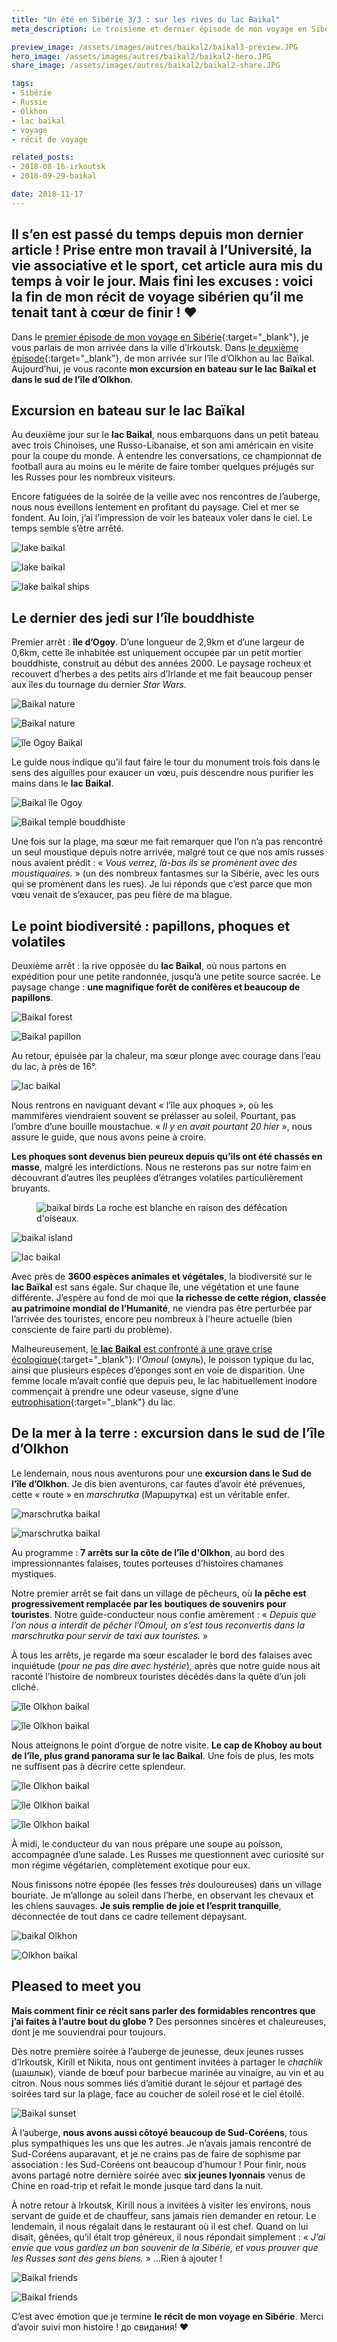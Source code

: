 ```yaml
---
title: "Un été en Sibérie 3/3 : sur les rives du lac Baikal"
meta_description: Le troisième et dernier épisode de mon voyage en Sibérie, excursion en bateau sur les rives du baikal et escapade dans le Sud de l'île d'Olkhon.

preview_image: /assets/images/autres/baikal2/baikal3-preview.JPG
hero_image: /assets/images/autres/baikal2/baikal2-hero.JPG
share_image: /assets/images/autres/baikal2/baikal2-share.JPG

tags:
- Sibérie
- Russie
- Olkhon
- lac baïkal
- voyage
- récit de voyage

related_posts:
- 2018-08-16-irkoutsk
- 2018-09-29-baikal

date: 2018-11-17
---
```

<h2 class="is-chapo">Il s’en est passé du temps depuis mon dernier article ! Prise entre mon travail à l’Université, la vie associative et le sport, cet article aura mis du temps à voir le jour. Mais fini les excuses : voici la fin de mon récit de voyage sibérien qu’il me tenait tant à cœur de finir ! ❤</h2>

Dans le [premier épisode de mon voyage en Sibérie](http://www.socio-jam.com/blog/2018/08/irkoutsk.html){:target="_blank"}, je vous parlais de mon arrivée dans la ville d’Irkoutsk. Dans [le deuxième épisode](http://www.socio-jam.com/blog/2018/08/baikal.html){:target="_blank"}, de mon arrivée sur l’île d’Olkhon au lac Baïkal. Aujourd’hui, je vous raconte **mon excursion en bateau sur le lac Baïkal et dans le sud de l’île d’Olkhon**.

## Excursion en bateau sur le lac Baïkal

Au deuxième jour sur le **lac Baikal**, nous embarquons dans un petit bateau avec trois Chinoises, une Russo-Libanaise, et son ami américain en visite pour la coupe du monde. À entendre les conversations, ce championnat de football aura au moins eu le mérite de faire tomber quelques préjugés sur les Russes pour les nombreux visiteurs.

Encore fatiguées de la soirée de la veille avec nos rencontres de l’auberge, nous nous éveillons lentement en profitant du paysage. Ciel et mer se fondent. Au loin, j’ai l’impression de voir les bateaux voler dans le ciel. Le temps semble s’être arrêté.

![lake baikal](/assets/images/autres/baikal2/baikal14.JPG)

![lake baikal](/assets/images/autres/baikal2/baikal15.JPG)

![lake baikal ships](/assets/images/autres/baikal2/baikal16.JPG)

## Le dernier des jedi sur l’île bouddhiste

Premier arrêt : **île d’Ogoy**. D’une longueur de 2,9km et d’une largeur de 0,6km, cette île inhabitée est uniquement occupée par un petit mortier bouddhiste, construit au début des années 2000. Le paysage rocheux et recouvert d’herbes a des petits airs d’Irlande et me fait beaucoup penser aux îles du tournage du dernier *Star Wars*.

![Baikal nature](/assets/images/autres/baikal2/baikal17.JPG)

![Baikal nature](/assets/images/autres/baikal2/baikal18.JPG)

![île Ogoy Baikal](/assets/images/autres/baikal2/baikal21.JPG)

Le guide nous indique qu’il faut faire le tour du monument trois fois dans le sens des aiguilles pour exaucer un vœu, puis descendre nous purifier les mains dans le **lac Baikal**.


![Baikal île Ogoy](/assets/images/autres/baikal2/baikal19.JPG)

![Baikal temple bouddhiste](/assets/images/autres/baikal2/baikal20.JPG)

Une fois sur la plage, ma sœur me fait remarquer que l’on n’a pas rencontré un seul moustique depuis notre arrivée, malgré tout ce que nos amis russes nous avaient prédit : « *Vous verrez, là-bas ils se promènent avec des moustiquaires.* » (un des nombreux fantasmes sur la Sibérie, avec les ours qui se promènent dans les rues). Je lui réponds que c’est parce que mon vœu venait de s’exaucer, pas peu fière de ma blague.

## Le point biodiversité : papillons, phoques et volatiles

Deuxième arrêt : la rive opposée du **lac Baikal**, où nous partons en expédition pour une petite randonnée, jusqu’à une petite source sacrée. Le paysage change : **une magnifique forêt de conifères et beaucoup de papillons**.

![Baikal forest](/assets/images/autres/baikal2/baikal22bis.JPG)

![Baikal papillon](/assets/images/autres/baikal2/baikal22.JPG)

Au retour, épuisée par la chaleur, ma sœur plonge avec courage dans l’eau du lac, à près de 16°.


![lac baikal](/assets/images/autres/baikal2/baikal23.JPG)

Nous rentrons en naviguant devant « l’île aux phoques », où les mammifères viendraient souvent se prélasser au soleil. Pourtant, pas l’ombre d’une bouille moustachue. « *Il y en avait pourtant 20 hier* », nous assure le guide, que nous avons peine à croire.

**Les phoques sont devenus bien peureux depuis qu’ils ont été chassés en masse**, malgré les interdictions. Nous ne resterons pas sur notre faim en découvrant d’autres îles peuplées d’étranges volatiles particulièrement bruyants.

<figure class="image">
    <img src="/assets/images/autres/baikal2/baikal24.JPG" alt="baikal birds">
    <span class="is-credits">La roche est blanche en raison des défécation d'oiseaux.</span>
</figure>

![baikal island](/assets/images/autres/baikal2/baikal25.JPG)

![lac baikal](/assets/images/autres/baikal2/baikal26.JPG)

Avec près de **3600 espèces animales et végétales**, la biodiversité sur le **lac Baïkal** est sans égale. Sur chaque île, une végétation et une faune différente. J’espère au fond de moi que **la richesse de cette région, classée au patrimoine mondial de l’Humanité**, ne viendra pas être perturbée par l’arrivée des touristes, encore peu nombreux à l’heure actuelle (bien consciente de faire parti du problème).

Malheureusement, [le **lac Baikal** est confronté à une grave crise écologique](https://www.geo.fr/environnement/le-baikal-et-sa-biodiversite-unique-menaces-par-la-pollution-180324){:target="_blank"}: l’*Omoul* (омуль), le poisson typique du lac, ainsi que plusieurs espèces d’éponges sont en voie de disparition. Une femme locale m’avait confié que depuis peu, le lac habituellement inodore commençait à prendre une odeur vaseuse, signe d’une [eutrophisation](https://fr.wikipedia.org/wiki/Eutrophisation){:target="_blank"} du lac.

## De la mer à la terre : excursion dans le sud de l’île d’Olkhon

Le lendemain, nous nous aventurons pour une **excursion dans le Sud de l’île d’Olkhon**. Je dis bien aventurons, car fautes d’avoir été prévenues, cette « route » en *marschrutka* (Маршрутка) est un véritable enfer.

![marschrutka baikal](/assets/images/autres/baikal2/baikal27bis.JPG)

![marschrutka baikal](/assets/images/autres/baikal2/baikal27.JPG)

Au programme : **7 arrêts sur la côte de l’île d'Olkhon**, au bord des impressionnantes falaises, toutes porteuses d’histoires chamanes mystiques.

Notre premier arrêt se fait dans un village de pêcheurs, où **la pêche est progressivement remplacée par les boutiques de souvenirs pour touristes**. Notre guide-conducteur nous confie amèrement : « *Depuis que l’on nous a interdit de pêcher l’Omoul, on s’est tous reconvertis dans la marschrutka pour servir de taxi aux touristes.* »

À tous les arrêts, je regarde ma sœur escalader le bord des falaises avec inquiétude (*pour ne pas dire avec hystérie*), après que notre guide nous ait raconté l’histoire de nombreux touristes décédés dans la quête d’un joli cliché.

![île Olkhon baikal](/assets/images/autres/baikal2/baikal29.JPG)

![île Olkhon baikal](/assets/images/autres/baikal2/baikal28.JPG)

Nous atteignons le point d’orgue de notre visite. **Le cap de Khoboy au bout de l’île, plus grand panorama sur le lac Baikal**. Une fois de plus, les mots ne suffisent pas à décrire cette splendeur.

![île Olkhon baikal](/assets/images/autres/baikal2/baikal31.JPG)

![île Olkhon baikal](/assets/images/autres/baikal2/baikal30.JPG)

![île Olkhon baikal](/assets/images/autres/baikal2/baikal32.JPG)

À midi, le conducteur du van nous prépare une soupe au poisson, accompagnée d’une salade. Les Russes me questionnent avec curiosité sur mon régime végétarien, complètement exotique pour eux.

Nous finissons notre épopée (les fesses *très* douloureuses) dans un village bouriate. Je m’allonge au soleil dans l’herbe, en observant les chevaux et les chiens sauvages. **Je suis remplie de joie et l’esprit tranquille**, déconnectée de tout dans ce cadre tellement dépaysant.

![baikal Olkhon](/assets/images/autres/baikal2/baikal34bis.JPG)

![Olkhon baikal](/assets/images/autres/baikal2/baikal34.JPG)

## Pleased to meet you

**Mais comment finir ce récit sans parler des formidables rencontres que j’ai faites à l’autre bout du globe ?** Des personnes sincères et chaleureuses, dont je me souviendrai pour toujours.

Dès notre première soirée à l’auberge de jeunesse, deux jeunes russes d’Irkoutsk, Kirill et Nikita, nous ont gentiment invitées à partager le *chachlik* (шашлык), viande de bœuf pour barbecue marinée au vinaigre, au vin et au citron. Nous nous sommes liés d’amitié durant le séjour et partagé des soirées tard sur la plage, face au coucher de soleil rosé et le ciel étoilé.

![Baikal sunset](/assets/images/autres/baikal2/baikal35.JPG)

À l’auberge, **nous avons aussi côtoyé beaucoup de Sud-Coréens**, tous plus sympathiques les uns que les autres. Je n’avais jamais rencontré de Sud-Coréens auparavant, et je ne crains pas de faire de sophisme par association : les Sud-Coréens ont beaucoup d’humour ! Pour finir, nous avons partagé notre dernière soirée avec **six jeunes lyonnais** venus de Chine en road-trip et refait le monde jusque tard dans la nuit.

À notre retour à Irkoutsk, Kirill nous a invitées à visiter les environs, nous servant de guide et de chauffeur, sans jamais rien demander en retour. Le lendemain, il nous régalait dans le restaurant où il est chef. Quand on lui disait, gênées, qu’il était trop généreux, il nous répondait simplement : « *J’ai envie que vous gardiez un bon souvenir de la Sibérie, et vous prouver que les Russes sont des gens biens.* » ...Rien à ajouter !

![Baikal friends](/assets/images/autres/baikal2/baikal37.JPG)

![Baikal friends](/assets/images/autres/baikal2/baikal36.JPG)

C’est avec émotion que je termine **le récit de mon voyage en Sibérie**. Merci d’avoir suivi mon histoire ! до свидания! ❤
